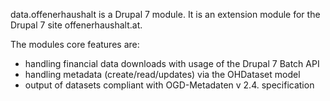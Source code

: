data.offenerhaushalt is a Drupal 7 module. It is an extension module for the Drupal 7 site offenerhaushalt.at.

The modules core features are:
* handling financial data downloads with usage of the Drupal 7 Batch API
* handling metadata (create/read/updates) via the OHDataset model
* output of datasets compliant with OGD-Metadaten v 2.4. specification
